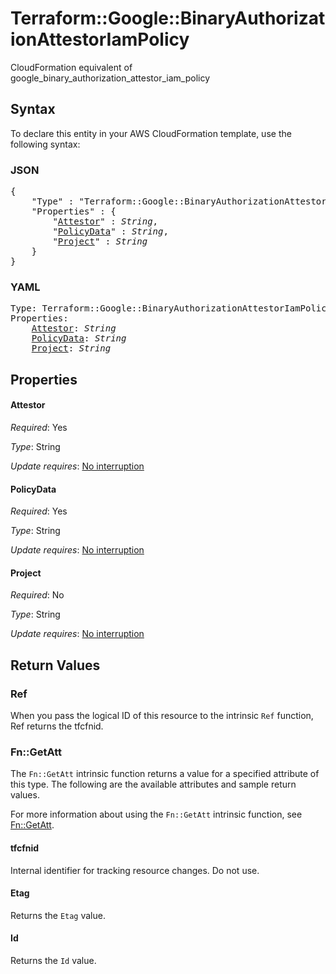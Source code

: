 # Terraform::Google::BinaryAuthorizationAttestorIamPolicy

CloudFormation equivalent of google_binary_authorization_attestor_iam_policy

## Syntax

To declare this entity in your AWS CloudFormation template, use the following syntax:

### JSON

<pre>
{
    "Type" : "Terraform::Google::BinaryAuthorizationAttestorIamPolicy",
    "Properties" : {
        "<a href="#attestor" title="Attestor">Attestor</a>" : <i>String</i>,
        "<a href="#policydata" title="PolicyData">PolicyData</a>" : <i>String</i>,
        "<a href="#project" title="Project">Project</a>" : <i>String</i>
    }
}
</pre>

### YAML

<pre>
Type: Terraform::Google::BinaryAuthorizationAttestorIamPolicy
Properties:
    <a href="#attestor" title="Attestor">Attestor</a>: <i>String</i>
    <a href="#policydata" title="PolicyData">PolicyData</a>: <i>String</i>
    <a href="#project" title="Project">Project</a>: <i>String</i>
</pre>

## Properties

#### Attestor

_Required_: Yes

_Type_: String

_Update requires_: [No interruption](https://docs.aws.amazon.com/AWSCloudFormation/latest/UserGuide/using-cfn-updating-stacks-update-behaviors.html#update-no-interrupt)

#### PolicyData

_Required_: Yes

_Type_: String

_Update requires_: [No interruption](https://docs.aws.amazon.com/AWSCloudFormation/latest/UserGuide/using-cfn-updating-stacks-update-behaviors.html#update-no-interrupt)

#### Project

_Required_: No

_Type_: String

_Update requires_: [No interruption](https://docs.aws.amazon.com/AWSCloudFormation/latest/UserGuide/using-cfn-updating-stacks-update-behaviors.html#update-no-interrupt)

## Return Values

### Ref

When you pass the logical ID of this resource to the intrinsic `Ref` function, Ref returns the tfcfnid.

### Fn::GetAtt

The `Fn::GetAtt` intrinsic function returns a value for a specified attribute of this type. The following are the available attributes and sample return values.

For more information about using the `Fn::GetAtt` intrinsic function, see [Fn::GetAtt](https://docs.aws.amazon.com/AWSCloudFormation/latest/UserGuide/intrinsic-function-reference-getatt.html).

#### tfcfnid

Internal identifier for tracking resource changes. Do not use.

#### Etag

Returns the <code>Etag</code> value.

#### Id

Returns the <code>Id</code> value.

